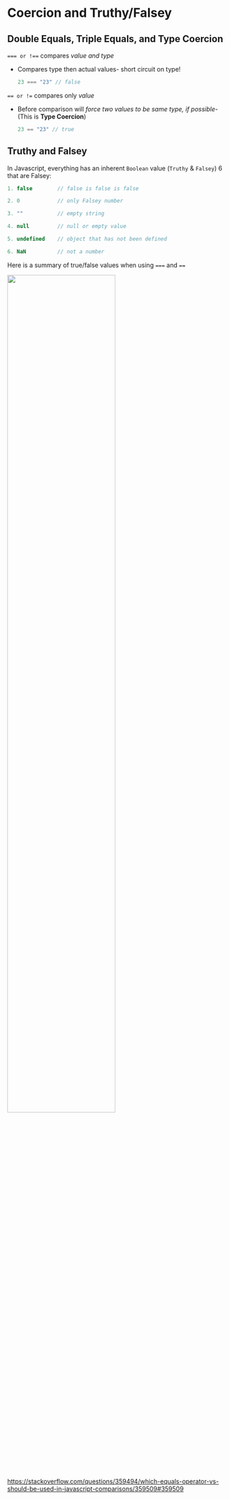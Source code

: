 # Coercion and Truthy/Falsey

## **Double Equals, Triple Equals, and Type Coercion**

`=== or !==` compares *value and type*
- Compares type then actual values- short circuit on type!

  ```javascript
  23 === "23" // false
  ```

`== or !=` compares only *value*
- Before comparison will *force two values to be same type, if possible*-  (This is **Type Coercion**)
  ```javascript
  23 == "23" // true
  ```

## Truthy and Falsey

In Javascript, everything has an inherent `Boolean` value (`Truthy` & `Falsey`)
6 that are Falsey:
```javascript
1. false        // false is false is false

2. 0            // only Falsey number

3. ""           // empty string

4. null         // null or empty value

5. undefined    // object that has not been defined

6. NaN          // not a number

```

Here is a summary of true/false values when using `===` and `==`

<img src="https://i.stack.imgur.com/yISob.png" width="70%">

https://stackoverflow.com/questions/359494/which-equals-operator-vs-should-be-used-in-javascript-comparisons/359509#359509

